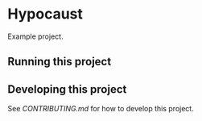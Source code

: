 # Hypocaust

Example project.

## Running this project

## Developing this project

See *CONTRIBUTING.md* for how to develop this project.
